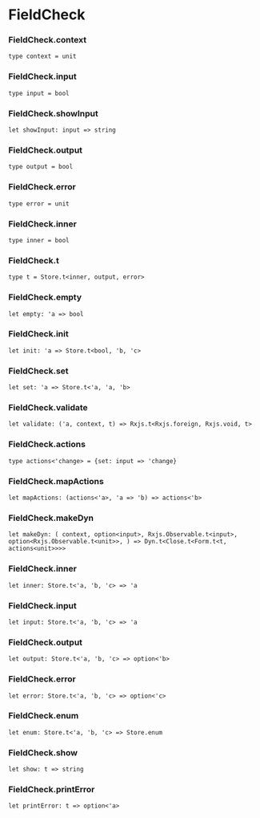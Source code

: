 # FieldCheck




### FieldCheck.context
  
`type context = unit`  


### FieldCheck.input
  
`type input = bool`  


### FieldCheck.showInput
  
`let showInput: input => string`  


### FieldCheck.output
  
`type output = bool`  


### FieldCheck.error
  
`type error = unit`  


### FieldCheck.inner
  
`type inner = bool`  


### FieldCheck.t
  
`type t = Store.t<inner, output, error>`  


### FieldCheck.empty
  
`let empty: 'a => bool`  


### FieldCheck.init
  
`let init: 'a => Store.t<bool, 'b, 'c>`  


### FieldCheck.set
  
`let set: 'a => Store.t<'a, 'a, 'b>`  


### FieldCheck.validate
  
`let validate: ('a, context, t) => Rxjs.t<Rxjs.foreign, Rxjs.void, t>`  


### FieldCheck.actions
  
`type actions<'change> = {set: input => 'change}`  


### FieldCheck.mapActions
  
`let mapActions: (actions<'a>, 'a => 'b) => actions<'b>`  


### FieldCheck.makeDyn
  
`let makeDyn: (
  context,
  option<input>,
  Rxjs.Observable.t<input>,
  option<Rxjs.Observable.t<unit>>,
) => Dyn.t<Close.t<Form.t<t, actions<unit>>>>`  


### FieldCheck.inner
  
`let inner: Store.t<'a, 'b, 'c> => 'a`  


### FieldCheck.input
  
`let input: Store.t<'a, 'b, 'c> => 'a`  


### FieldCheck.output
  
`let output: Store.t<'a, 'b, 'c> => option<'b>`  


### FieldCheck.error
  
`let error: Store.t<'a, 'b, 'c> => option<'c>`  


### FieldCheck.enum
  
`let enum: Store.t<'a, 'b, 'c> => Store.enum`  


### FieldCheck.show
  
`let show: t => string`  


### FieldCheck.printError
  
`let printError: t => option<'a>`  

